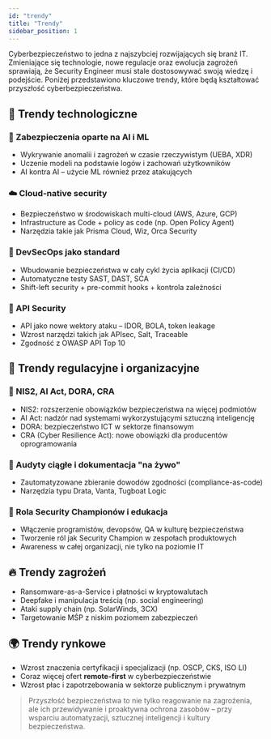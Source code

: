 ```yaml
---
id: "trendy"
title: "Trendy"
sidebar_position: 1
---
```


Cyberbezpieczeństwo to jedna z najszybciej rozwijających się branż IT. Zmieniające się technologie, nowe regulacje oraz ewolucja zagrożeń sprawiają, że Security Engineer musi stale dostosowywać swoją wiedzę i podejście. Poniżej przedstawiono kluczowe trendy, które będą kształtować przyszłość cyberbezpieczeństwa.

## 🚀 Trendy technologiczne

### 🔐 Zabezpieczenia oparte na AI i ML

- Wykrywanie anomalii i zagrożeń w czasie rzeczywistym (UEBA, XDR)
- Uczenie modeli na podstawie logów i zachowań użytkowników
- AI kontra AI – użycie ML również przez atakujących

### ☁️ Cloud-native security

- Bezpieczeństwo w środowiskach multi-cloud (AWS, Azure, GCP)
- Infrastructure as Code + policy as code (np. Open Policy Agent)
- Narzędzia takie jak Prisma Cloud, Wiz, Orca Security

### 🔄 DevSecOps jako standard

- Wbudowanie bezpieczeństwa w cały cykl życia aplikacji (CI/CD)
- Automatyczne testy SAST, DAST, SCA
- Shift-left security + pre-commit hooks + kontrola zależności

### 🧩 API Security

- API jako nowe wektory ataku – IDOR, BOLA, token leakage
- Wzrost narzędzi takich jak APIsec, Salt, Traceable
- Zgodność z OWASP API Top 10

## 📜 Trendy regulacyjne i organizacyjne

### 📘 NIS2, AI Act, DORA, CRA

- NIS2: rozszerzenie obowiązków bezpieczeństwa na więcej podmiotów
- AI Act: nadzór nad systemami wykorzystującymi sztuczną inteligencję
- DORA: bezpieczeństwo ICT w sektorze finansowym
- CRA (Cyber Resilience Act): nowe obowiązki dla producentów oprogramowania

### 🧾 Audyty ciągłe i dokumentacja "na żywo"

- Zautomatyzowane zbieranie dowodów zgodności (compliance-as-code)
- Narzędzia typu Drata, Vanta, Tugboat Logic

### 🧠 Rola Security Championów i edukacja

- Włączenie programistów, devopsów, QA w kulturę bezpieczeństwa
- Tworzenie ról jak Security Champion w zespołach produktowych
- Awareness w całej organizacji, nie tylko na poziomie IT

## 🔥 Trendy zagrożeń

- Ransomware-as-a-Service i płatności w kryptowalutach
- Deepfake i manipulacja treścią (np. social engineering)
- Ataki supply chain (np. SolarWinds, 3CX)
- Targetowanie MŚP z niskim poziomem zabezpieczeń

## 🌍 Trendy rynkowe

- Wzrost znaczenia certyfikacji i specjalizacji (np. OSCP, CKS, ISO LI)
- Coraz więcej ofert **remote-first** w cyberbezpieczeństwie
- Wzrost płac i zapotrzebowania w sektorze publicznym i prywatnym

> Przyszłość bezpieczeństwa to nie tylko reagowanie na zagrożenia, ale ich przewidywanie i proaktywna ochrona zasobów – przy wsparciu automatyzacji, sztucznej inteligencji i kultury bezpieczeństwa.
